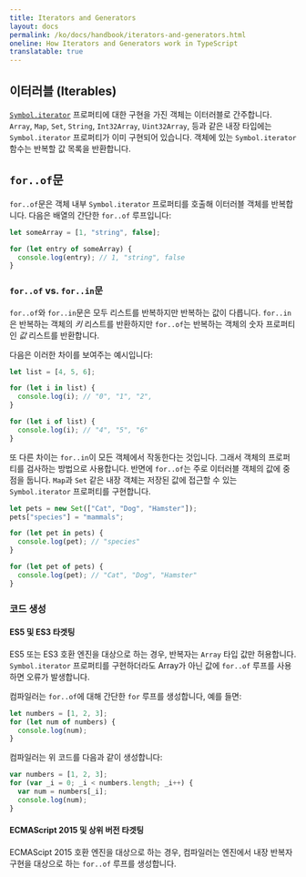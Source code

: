 ```yaml
---
title: Iterators and Generators
layout: docs
permalink: /ko/docs/handbook/iterators-and-generators.html
oneline: How Iterators and Generators work in TypeScript
translatable: true
---
```


## 이터러블 (Iterables)

[`Symbol.iterator`](Symbols.html#symboliterator) 프로퍼티에 대한 구현을 가진 객체는 이터러블로 간주합니다.
`Array`, `Map`, `Set`, `String`, `Int32Array`, `Uint32Array`, 등과 같은 내장 타입에는 `Symbol.iterator` 프로퍼티가 이미 구현되어 있습니다.
객체에 있는 `Symbol.iterator` 함수는 반복할 값 목록을 반환합니다.

## `for..of`문

`for..of`문은 객체 내부 `Symbol.iterator` 프로퍼티를 호출해 이터러블 객체를 반복합니다.
다음은 배열의 간단한 `for..of` 루프입니다:

```ts
let someArray = [1, "string", false];

for (let entry of someArray) {
  console.log(entry); // 1, "string", false
}
```

### `for..of` vs. `for..in`문

`for..of`와 `for..in`문은 모두 리스트를 반복하지만 반복하는 값이 다릅니다. `for..in`은 반복하는 객체의 _키_ 리스트를 반환하지만 `for..of`는 반복하는 객체의 숫자 프로퍼티인 _값_ 리스트를 반환합니다.

다음은 이러한 차이를 보여주는 예시입니다:

```ts
let list = [4, 5, 6];

for (let i in list) {
  console.log(i); // "0", "1", "2",
}

for (let i of list) {
  console.log(i); // "4", "5", "6"
}
```

또 다른 차이는 `for..in`이 모든 객체에서 작동한다는 것입니다. 그래서 객체의 프로퍼티를 검사하는 방법으로 사용합니다.
반면에 `for..of`는 주로 이터러블 객체의 값에 중점을 둡니다. `Map`과 `Set` 같은 내장 객체는 저장된 값에 접근할 수 있는 `Symbol.iterator` 프로퍼티를 구현합니다.

```ts
let pets = new Set(["Cat", "Dog", "Hamster"]);
pets["species"] = "mammals";

for (let pet in pets) {
  console.log(pet); // "species"
}

for (let pet of pets) {
  console.log(pet); // "Cat", "Dog", "Hamster"
}
```

### 코드 생성

#### ES5 및 ES3 타겟팅

ES5 또는 ES3 호환 엔진을 대상으로 하는 경우, 반복자는 `Array` 타입 값만 허용합니다.
`Symbol.iterator` 프로퍼티를 구현하더라도 Array가 아닌 값에 `for..of` 루프를 사용하면 오류가 발생합니다.

컴파일러는 `for..of`에 대해 간단한 `for` 루프를 생성합니다, 예를 들면:

```ts
let numbers = [1, 2, 3];
for (let num of numbers) {
  console.log(num);
}
```

컴파일러는 위 코드를 다음과 같이 생성합니다:

```js
var numbers = [1, 2, 3];
for (var _i = 0; _i < numbers.length; _i++) {
  var num = numbers[_i];
  console.log(num);
}
```

#### ECMAScript 2015 및 상위 버전 타겟팅

ECMAScipt 2015 호환 엔진을 대상으로 하는 경우, 컴파일러는 엔진에서 내장 반복자 구현을 대상으로 하는 `for..of` 루프를 생성합니다.
